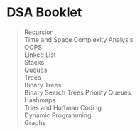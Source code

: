 # DSA Booklet

> Recursion  
> Time and Space Complexity Analysis  
> OOPS  
> Linked List  
> Stacks  
> Queues  
> Trees  
> Binary Trees  
> Binary Search Trees
> Priority Queues  
> Hashmaps  
> Tries and Huffman Coding  
> Dynamic Programming  
> Graphs  
